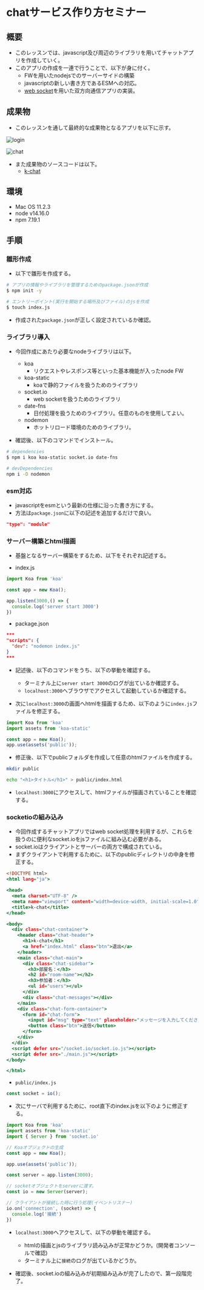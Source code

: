 # chatサービス作り方セミナー

## 概要
- このレッスンでは、javascript及び周辺のライブラリを用いてチャットアプリを作成していく。
- このアプリの作成を一連で行うことで、以下が身に付く。
  - FWを用いたnodejsでのサーバーサイドの構築
  - javascriptの新しい書き方であるESMへの対応。
  - [web socket](https://atmarkit.itmedia.co.jp/ait/articles/1603/14/news015.html)を用いた双方向通信アプリの実装。

## 成果物
- このレッスンを通して最終的な成果物となるアプリを以下に示す。

![login](./img/login.png)

![chat](./img/chat.png)

- また成果物のソースコードは以下。
  - [k-chat](https://github.com/Kamekure-Maisuke/k-chat)

## 環境
- Mac OS 11.2.3
- node v14.16.0
- npm 7.19.1

## 手順

### 雛形作成
- 以下で雛形を作成する。

```bash
# アプリの情報やライブラリを管理するためのpackage.jsonが作成
$ npm init -y

# エントリーポイント(実行を開始する場所及びファイル)のjsを作成
$ touch index.js
```

- 作成された`package.json`が正しく設定されているか確認。

### ライブラリ導入
- 今回作成にあたり必要なnodeライブラリは以下。
  - koa
    - リクエストやレスポンス等といった基本機能が入ったnode FW
  - koa-static
    - koaで静的ファイルを扱うためのライブラリ
  - socket.io
    - web socketを扱うためのライブラリ
  - date-fns
    - 日付処理を扱うためのライブラリ。任意のものを使用してよい。
  - nodemon
    - ホットリロード環境のためのライブラリ。

- 確認後、以下のコマンドでインストール。

```bash
# dependencies
$ npm i koa koa-static socket.io date-fns

# devDependencies
npm i -D nodemon
```

### esm対応
- javascriptをesmという最新の仕様に沿った書き方にする。
- 方法は`package.json`に以下の記述を追加するだけで良い。

```json
"type": "module"
```

### サーバー構築とhtml描画
- 基盤となるサーバー構築をするため、以下をそれぞれ記述する。

- index.js

```js:index.js
import Koa from 'koa'

const app = new Koa();

app.listen(3000,() => {
  console.log('server start 3000')
})
```

- package.json

```json:package.json
***
"scripts": {
  "dev": "nodemon index.js"
}
***
```

- 記述後、以下のコマンドをうち、以下の挙動を確認する。
  - ターミナル上に`server start 3000`のログが出ているか確認する。
  - `localhost:3000`へブラウザでアクセスして起動しているか確認する。

- 次に`localhost:3000`の画面へhtmlを描画するため、以下のように`index.js`ファイルを修正する。

```js:index.js
import Koa from 'koa'
import assets from 'koa-static'

const app = new Koa();
app.use(assets('public'));
```

- 修正後、以下でpublicフォルダを作成して任意のhtmlファイルを作成する。

```bash
mkdir public

echo "<h1>タイトル</h1>" > public/index.html
```

- `localhost:3000`にアクセスして、htmlファイルが描画されていることを確認する。

### socketioの組み込み
- 今回作成するチャットアプリではweb socket処理を利用するが、これらを扱うのに便利なsocket.ioをjsファイルに組み込む必要がある。
- socket.ioはクライアントとサーバーの両方で構成されている。
- まずクライアントで利用するために、以下のpublicディレクトリの中身を修正する。

```html:public/index.html
<!DOCTYPE html>
<html lang="ja">

<head>
  <meta charset="UTF-8" />
  <meta name="viewport" content="width=device-width, initial-scale=1.0" />
  <title>k-chat</title>
</head>

<body>
  <div class="chat-container">
    <header class="chat-header">
      <h1>k-chat</h1>
      <a href="index.html" class="btn">退出</a>
    </header>
    <main class="chat-main">
      <div class="chat-sidebar">
        <h3>部屋名：</h3>
        <h2 id="room-name"></h2>
        <h3>参加者：</h3>
        <ul id="users"></ul>
      </div>
      <div class="chat-messages"></div>
    </main>
    <div class="chat-form-container">
      <form id="chat-form">
        <input id="msg" type="text" placeholder="メッセージを入力してください。" required autocomplete="off" />
        <button class="btn">送信</button>
      </form>
    </div>
  </div>
  <script defer src="/socket.io/socket.io.js"></script>
  <script defer src="./main.js"></script>
</body>

</html>
```

- `public/index.js`

```js:public/index.js
const socket = io();
```

- 次にサーバで利用するために、root直下のindex.jsを以下のように修正する。

```js:index.js
import Koa from 'koa'
import assets from 'koa-static'
import { Server } from 'socket.io'

// Koaオプジェクトの生成
const app = new Koa();

app.use(assets('public'));

const server = app.listen(3000);

// socketオブジェクトをserverに渡す。
const io = new Server(server);

// クライアントが接続した時に行う処理(イベントリスナー)
io.on('connection', (socket) => {
  console.log('接続')
})
```

- `localhost:3000`へアクセスして、以下の挙動を確認する。
  - htmlの描画とjsのライブラリ読み込みが正常かどうか。(開発者コンソールで確認)
  - ターミナル上に`接続`のログが出ているかどうか。

- 確認後、socket.ioの組み込みが初期組み込みが完了したので、第一段階完了。
